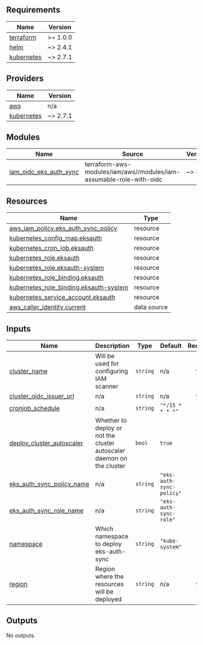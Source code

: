 <!-- BEGIN_TF_DOCS -->
## Requirements

| Name | Version |
|------|---------|
| <a name="requirement_terraform"></a> [terraform](#requirement\_terraform) | >= 1.0.0 |
| <a name="requirement_helm"></a> [helm](#requirement\_helm) | ~> 2.4.1 |
| <a name="requirement_kubernetes"></a> [kubernetes](#requirement\_kubernetes) | ~> 2.7.1 |

## Providers

| Name | Version |
|------|---------|
| <a name="provider_aws"></a> [aws](#provider\_aws) | n/a |
| <a name="provider_kubernetes"></a> [kubernetes](#provider\_kubernetes) | ~> 2.7.1 |

## Modules

| Name | Source | Version |
|------|--------|---------|
| <a name="module_iam_oidc_eks_auth_sync"></a> [iam\_oidc\_eks\_auth\_sync](#module\_iam\_oidc\_eks\_auth\_sync) | terraform-aws-modules/iam/aws//modules/iam-assumable-role-with-oidc | ~> 4.0 |

## Resources

| Name | Type |
|------|------|
| [aws_iam_policy.eks_auth_sync_policy](https://registry.terraform.io/providers/hashicorp/aws/latest/docs/resources/iam_policy) | resource |
| [kubernetes_config_map.eksauth](https://registry.terraform.io/providers/hashicorp/kubernetes/latest/docs/resources/config_map) | resource |
| [kubernetes_cron_job.eksauth](https://registry.terraform.io/providers/hashicorp/kubernetes/latest/docs/resources/cron_job) | resource |
| [kubernetes_role.eksauth](https://registry.terraform.io/providers/hashicorp/kubernetes/latest/docs/resources/role) | resource |
| [kubernetes_role.eksauth-system](https://registry.terraform.io/providers/hashicorp/kubernetes/latest/docs/resources/role) | resource |
| [kubernetes_role_binding.eksauth](https://registry.terraform.io/providers/hashicorp/kubernetes/latest/docs/resources/role_binding) | resource |
| [kubernetes_role_binding.eksauth-system](https://registry.terraform.io/providers/hashicorp/kubernetes/latest/docs/resources/role_binding) | resource |
| [kubernetes_service_account.eksauth](https://registry.terraform.io/providers/hashicorp/kubernetes/latest/docs/resources/service_account) | resource |
| [aws_caller_identity.current](https://registry.terraform.io/providers/hashicorp/aws/latest/docs/data-sources/caller_identity) | data source |

## Inputs

| Name | Description | Type | Default | Required |
|------|-------------|------|---------|:--------:|
| <a name="input_cluster_name"></a> [cluster\_name](#input\_cluster\_name) | Will be used for configuring IAM scanner | `string` | n/a | yes |
| <a name="input_cluster_oidc_issuer_url"></a> [cluster\_oidc\_issuer\_url](#input\_cluster\_oidc\_issuer\_url) | n/a | `string` | n/a | yes |
| <a name="input_cronjob_schedule"></a> [cronjob\_schedule](#input\_cronjob\_schedule) | n/a | `string` | `"*/15 * * * *"` | no |
| <a name="input_deploy_cluster_autoscaler"></a> [deploy\_cluster\_autoscaler](#input\_deploy\_cluster\_autoscaler) | Whether to deploy or not the cluster autoscaler daemon on the cluster | `bool` | `true` | no |
| <a name="input_eks_auth_sync_policy_name"></a> [eks\_auth\_sync\_policy\_name](#input\_eks\_auth\_sync\_policy\_name) | n/a | `string` | `"eks-auth-sync-policy"` | no |
| <a name="input_eks_auth_sync_role_name"></a> [eks\_auth\_sync\_role\_name](#input\_eks\_auth\_sync\_role\_name) | n/a | `string` | `"eks-auth-sync-role"` | no |
| <a name="input_namespace"></a> [namespace](#input\_namespace) | Which namespace to deploy eks-auth-sync | `string` | `"kube-system"` | no |
| <a name="input_region"></a> [region](#input\_region) | Region where the resources will be deployed | `string` | n/a | yes |

## Outputs

No outputs.
<!-- END_TF_DOCS -->
